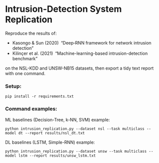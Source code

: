 # Intrusion-Detection System Replication

Reproduce the results of:
- Kasongo & Sun (2020) “Deep‐RNN framework for network intrusion detection”
- Kilinçer et al. (2021) “Machine-learning-based intrusion-detection benchmark”

on the NSL-KDD and UNSW-NB15 datasets, then export a tidy text report with one command.

### Setup:
```
pip install -r requirements.txt
```

### Command examples:

ML baselines (Decision-Tree, k-NN, SVM) example:
```
python intrusion_replication.py --dataset nsl --task multiclass --model dt --report results/nsl_dt.txt
```

DL baselines (LSTM, Simple-RNN) example:
```
python intrusion_replication.py --dataset unsw --task multiclass --model lstm --report results/unsw_lstm.txt
```